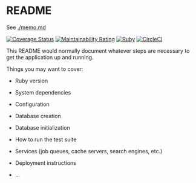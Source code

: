 # README

See [./memo.md](memo.md)

[![Coverage Status](https://coveralls.io/repos/github/katoy/sample-app/badge.svg?branch=main)](https://coveralls.io/github/katoy/sample-app?branch=main)
[![Maintainability Rating](https://sonarcloud.io/api/project_badges/measure?project=katoy_sample-app&metric=sqale_rating)](https://sonarcloud.io/dashboard?id=katoy_sample-app)
[![Ruby](https://github.com/katoy/sample-app/actions/workflows/ruby.yml/badge.svg)](https://github.com/katoy/sample-app/actions/workflows/ruby.yml)
[![CircleCI](https://circleci.com/gh/katoy/sample-app/tree/main.svg?style=svg)](https://circleci.com/gh/katoy/sample-app/tree/main)

This README would normally document whatever steps are necessary to get the
application up and running.

Things you may want to cover:

* Ruby version

* System dependencies

* Configuration

* Database creation

* Database initialization

* How to run the test suite

* Services (job queues, cache servers, search engines, etc.)

* Deployment instructions

* ...
